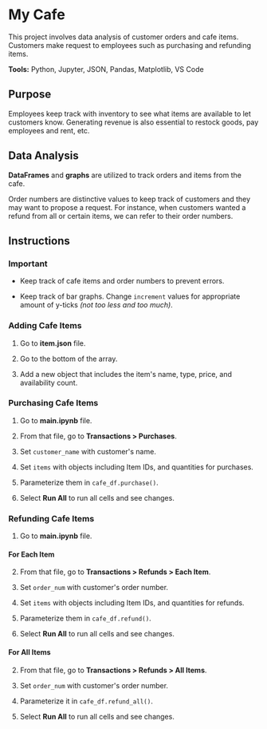 # My Cafe

This project involves data analysis of customer orders and cafe items. Customers make request to employees such as purchasing and refunding items.

**Tools:** Python, Jupyter, JSON, Pandas, Matplotlib, VS Code

## Purpose

Employees keep track with inventory to see what items are available to let customers know. Generating revenue is also essential to restock goods, pay employees and rent, etc. 

## Data Analysis

**DataFrames** and **graphs** are utilized to track orders and items from the cafe. 

Order numbers are distinctive values to keep track of customers and they may want to propose a request. For instance, when customers wanted a refund from all or certain items, we can refer to their order numbers.

## Instructions

### Important

- Keep track of cafe items and order numbers to prevent errors.

- Keep track of bar graphs. Change `increment` values for appropriate amount of y-ticks *(not too less and too much)*.

### Adding Cafe Items

1. Go to **item.json** file.

2. Go to the bottom of the array.

3. Add a new object that includes the item's name, type, price, and availability count.

### Purchasing Cafe Items

1. Go to **main.ipynb** file.

2. From that file, go to **Transactions > Purchases**.

3. Set `customer_name` with customer's name.

4. Set `items` with objects including Item IDs, and quantities for purchases.

5. Parameterize them in `cafe_df.purchase()`.

6. Select **Run All** to run all cells and see changes.

### Refunding Cafe Items

1. Go to **main.ipynb** file.


#### For Each Item

2. From that file, go to **Transactions > Refunds > Each Item**.

3. Set `order_num` with customer's order number.

4. Set `items` with objects including Item IDs, and quantities for refunds.

5. Parameterize them in `cafe_df.refund()`.

6. Select **Run All** to run all cells and see changes.

#### For All Items

2. From that file, go to **Transactions > Refunds > All Items**.

3. Set `order_num` with customer's order number.

4. Parameterize it in `cafe_df.refund_all()`.

5. Select **Run All** to run all cells and see changes.